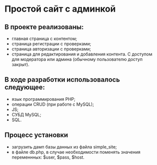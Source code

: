 # Простой сайт с админкой
## В проекте реализованы:
- главная страница с контентом;
- страница регистрации с проверками;
- страница авторизации с проверками;
- страница для редактирования и добавления контента. С доступом для модератора или админа (обычному пользователю доступ закрыт).

## В ходе разработки использовалось следующее:
- язык программирования PHP;
- операции CRUD (при работе с MySQL);
- JS;
- СУБД MySQL;
- SQL.

## Процесс установки
- загрузить дамп базы данных из файла simple_site;
- в файле db.php, в случае необходимости поменять значения переменнных: $user, $pass, $host. 
